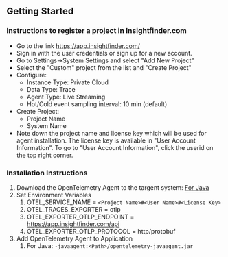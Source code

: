 ## Getting Started

### Instructions to register a project in Insightfinder.com
- Go to the link https://app.insightfinder.com/
- Sign in with the user credentials or sign up for a new account.
- Go to Settings->System Settings and select "Add New Project" 
- Select the "Custom" project from the list and "Create Project"
- Configure: 
	- Instance Type: Private Cloud
	- Data Type: Trace
	- Agent Type: Live Streaming
	- Hot/Cold event sampling interval: 10 min (default) 
- Create Project: 
	- Project Name
	- System Name
- Note down the project name and license key which will be used for agent installation. The license key is available in "User Account Information". To go to "User Account Information", click the userid on the top right corner.

### Installation Instructions
1. Download the OpenTelemetry Agent to the targent system: [For Java](https://github.com/open-telemetry/opentelemetry-java-instrumentation/releases)
1. Set Environment Variables
	1. OTEL_SERVICE_NAME = `<Project Name>#<User Name>#<License Key>`
	1. OTEL_TRACES_EXPORTER = otlp
	1. OTEL_EXPORTER_OTLP_ENDPOINT = https://app.insightfinder.com/api
	1. OTEL_EXPORTER_OTLP_PROTOCOL = http/protobuf
1. Add OpenTelemetry Agent to Application
	1. For Java: `-javaagent:<Path>/opentelemetry-javaagent.jar`
